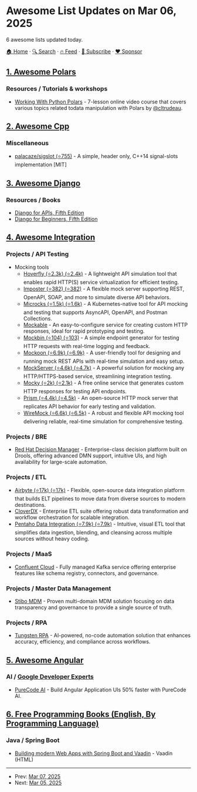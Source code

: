 # Awesome List Updates on Mar 06, 2025

6 awesome lists updated today.

[🏠 Home](/README.md) · [🔍 Search](https://www.trackawesomelist.com/search/) · [🔥 Feed](https://www.trackawesomelist.com/rss.xml) · [📮 Subscribe](https://trackawesomelist.us17.list-manage.com/subscribe?u=d2f0117aa829c83a63ec63c2f&id=36a103854c) · [❤️  Sponsor](https://github.com/sponsors/theowenyoung)



## [1. Awesome Polars](/content/ddotta/awesome-polars/README.md)

### Resources / Tutorials & workshops

*   [Working With Python Polars](https://realpython.com/courses/working-with-python-polars/) - 7-lesson online video course that covers various topics related todata manipulation with Polars by [@cltrudeau](https://github.com/cltrudeau).

## [2. Awesome Cpp](/content/fffaraz/awesome-cpp/README.md)

### Miscellaneous

*   [palacaze/sigslot (⭐755)](https://github.com/palacaze/sigslot) - A simple, header only, C++14 signal-slots implementation \[MIT]

## [3. Awesome Django](/content/wsvincent/awesome-django/README.md)

### Resources / Books

*   [Django for APIs, Fifth Edition](https://learndjango.com/courses/django-for-apis/)
*   [Django for Beginners, Fifth Edition](https://learndjango.com/courses/django-for-beginners/)

## [4. Awesome Integration](/content/stn1slv/awesome-integration/README.md)

### Projects / API Testing

*   Mocking tools
    *   [Hoverfly (⭐2.3k) (⭐2.4k)](https://github.com/SpectoLabs/hoverfly) - A lightweight API simulation tool that enables rapid HTTP(S) service virtualization for efficient testing.
    *   [Imposter (⭐382) (⭐382)](https://github.com/outofcoffee/imposter) - A flexible mock server supporting REST, OpenAPI, SOAP, and more to simulate diverse API behaviors.
    *   [Microcks (⭐1.5k) (⭐1.6k)](https://github.com/microcks/microcks) - A Kubernetes-native tool for API mocking and testing that supports AsyncAPI, OpenAPI, and Postman Collections.
    *   [Mockable](https://www.mockable.io/) - An easy-to-configure service for creating custom HTTP responses, ideal for rapid prototyping and testing.
    *   [Mockbin (⭐104) (⭐103)](https://github.com/zuplo/mockbin) - A simple endpoint generator for testing HTTP requests with real-time logging and feedback.
    *   [Mockoon (⭐6.9k) (⭐6.9k)](https://github.com/mockoon/mockoon) - A user-friendly tool for designing and running mock REST APIs with real-time simulation and easy setup.
    *   [MockServer (⭐4.6k) (⭐4.7k)](https://github.com/mock-server/mockserver) - A powerful solution for mocking any HTTP/HTTPS-based service, streamlining integration testing.
    *   [Mocky (⭐2k) (⭐2.1k)](https://github.com/MockyAbstract/Mocky) - A free online service that generates custom HTTP responses for testing API endpoints.
    *   [Prism (⭐4.4k) (⭐4.5k)](https://github.com/stoplightio/prism) - An open-source HTTP mock server that replicates API behavior for early testing and validation.
    *   [WireMock (⭐6.6k) (⭐6.5k)](https://github.com/tomakehurst/wiremock) - A robust and flexible API mocking tool delivering reliable, real-time simulation for comprehensive testing.

### Projects / BRE

*   [Red Hat Decision Manager](https://access.redhat.com/products/red-hat-decision-manager) - Enterprise-class decision platform built on Drools, offering advanced DMN support, intuitive UIs, and high availability for large-scale automation.

### Projects / ETL

*   [Airbyte (⭐17k) (⭐17k)](https://github.com/airbytehq/airbyte) - Flexible, open-source data integration platform that builds ELT pipelines to move data from diverse sources to modern destinations.
*   [CloverDX](https://www.cloverdx.com/) - Enterprise ETL suite offering robust data transformation and workflow orchestration for scalable integration.
*   [Pentaho Data Integration (⭐7.9k) (⭐7.9k)](https://github.com/pentaho/pentaho-kettle) - Intuitive, visual ETL tool that simplifies data ingestion, blending, and cleansing across multiple sources without heavy coding.

### Projects / MaaS

*   [Confluent Cloud](https://www.confluent.io/confluent-cloud/) - Fully managed Kafka service offering enterprise features like schema registry, connectors, and governance.

### Projects / Master Data Management

*   [Stibo MDM](https://www.stibosystems.com/platform) - Proven multi-domain MDM solution focusing on data transparency and governance to provide a single source of truth.

### Projects / RPA

*   [Tungsten RPA](https://www.tungstenautomation.com/products/rpa) - AI-powered, no-code automation solution that enhances accuracy, efficiency, and compliance across workflows.

## [5. Awesome Angular](/content/PatrickJS/awesome-angular/README.md)

### AI / [Google Developer Experts](https://developers.google.com/experts/all/technology/web-technologies)

*   [PureCode AI](https://purecode.ai/components/angular/application-ui) - Build Angular Application UIs 50% faster with PureCode AI.

## [6. Free Programming Books (English, By Programming Language)](/content/EbookFoundation/free-programming-books/README.md)

### Java / Spring Boot

*   [Building modern Web Apps with Spring Boot and Vaadin](https://vaadin.com/docs/v14/flow/tutorial/overview) - Vaadin (HTML)

---

- Prev: [Mar 07, 2025](/content/2025/03/07/README.md)
- Next: [Mar 05, 2025](/content/2025/03/05/README.md)